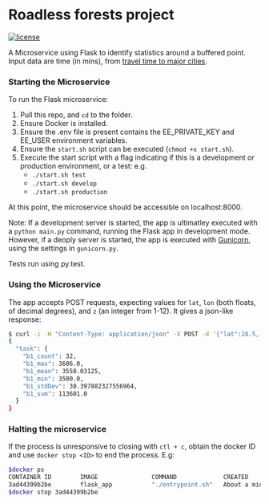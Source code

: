 # Roadless forests project

[![license](https://img.shields.io/github/license/mashape/apistatus.svg)]()

A Microservice using Flask to identify statistics around a buffered point. Input data are time (in mins), from
[travel time to major cities](http://forobs.jrc.ec.europa.eu/products/gam/).



### Starting the Microservice
To run the Flask microservice:
1. Pull this repo, and `cd` to the folder.
1. Ensure Docker is installed.
1. Ensure the .env file is present contains the EE_PRIVATE_KEY and EE_USER environment variables.
1. Ensure the `start.sh` script can be executed (`chmod +x start.sh`).
1. Execute the start script with a flag indicating if this is a development or production environment, or a test: e.g.
   - `./start.sh test`
   - `./start.sh develop`
   - `./start.sh production`

At this point, the microservice should be accessible on localhost:8000.

Note: If a development server is started, the app is ultimatley executed with a `python main.py` command,
running the Flask app in development mode. However, if a deoply server is started, the app is executed with
[Gunicorn](http://gunicorn.org/#docs), using the settings in `gunicorn.py`.

Tests run using py.test.

### Using the Microservice

The app accepts POST requests, expecting values for `lat`, `lon` (both floats, of decimal degrees), and `z` (an integer
from 1-12). It gives a json-like response:

```bash
$ curl -i -H "Content-Type: application/json" -X POST -d '{"lat":28.5, "lon":16.3, "z":3}' http://localhost:5000/api/click-point-data/
{
  "task": {
    "b1_count": 32,
    "b1_max": 3606.0,
    "b1_mean": 3550.03125,
    "b1_min": 3500.0,
    "b1_stdDev": 30.397882327556964,
    "b1_sum": 113601.0
  }
}
```

### Halting the microservice
If the process is unresponsive to closing with `ctl + c`, obtain the docker ID and use `docker stop <ID>` to end the process. E.g:

```bash
$docker ps
CONTAINER ID        IMAGE               COMMAND             CREATED              STATUS              PORTS                    NAMES
3ad44399b2be        flask_app           "./entrypoint.sh"   About a minute ago   Up About a minute   0.0.0.0:8000->5000/tcp   kind_elion
$docker stop 3ad44399b2be
```
